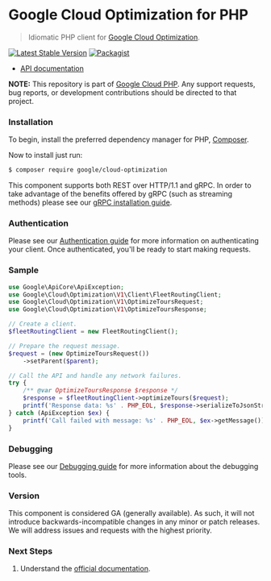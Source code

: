 # Google Cloud Optimization for PHP

> Idiomatic PHP client for [Google Cloud Optimization](https://cloud.google.com/optimization).

[![Latest Stable Version](https://poser.pugx.org/google/cloud-optimization/v/stable)](https://packagist.org/packages/google/cloud-optimization) [![Packagist](https://img.shields.io/packagist/dm/google/cloud-optimization.svg)](https://packagist.org/packages/google/cloud-optimization)

* [API documentation](https://cloud.google.com/php/docs/reference/cloud-optimization/latest)

**NOTE:** This repository is part of [Google Cloud PHP](https://github.com/googleapis/google-cloud-php). Any
support requests, bug reports, or development contributions should be directed to
that project.

### Installation

To begin, install the preferred dependency manager for PHP, [Composer](https://getcomposer.org/).

Now to install just run:

```sh
$ composer require google/cloud-optimization
```

This component supports both REST over HTTP/1.1 and gRPC. In order to take advantage of the benefits offered by gRPC (such as streaming methods)
please see our [gRPC installation guide](https://cloud.google.com/php/grpc).

### Authentication

Please see our [Authentication guide](https://github.com/googleapis/google-cloud-php/blob/main/AUTHENTICATION.md) for more information
on authenticating your client. Once authenticated, you'll be ready to start making requests.

### Sample

```php
use Google\ApiCore\ApiException;
use Google\Cloud\Optimization\V1\Client\FleetRoutingClient;
use Google\Cloud\Optimization\V1\OptimizeToursRequest;
use Google\Cloud\Optimization\V1\OptimizeToursResponse;

// Create a client.
$fleetRoutingClient = new FleetRoutingClient();

// Prepare the request message.
$request = (new OptimizeToursRequest())
    ->setParent($parent);

// Call the API and handle any network failures.
try {
    /** @var OptimizeToursResponse $response */
    $response = $fleetRoutingClient->optimizeTours($request);
    printf('Response data: %s' . PHP_EOL, $response->serializeToJsonString());
} catch (ApiException $ex) {
    printf('Call failed with message: %s' . PHP_EOL, $ex->getMessage());
}
```

### Debugging

Please see our [Debugging guide](https://github.com/googleapis/google-cloud-php/blob/main/DEBUG.md)
for more information about the debugging tools.

### Version

This component is considered GA (generally available). As such, it will not introduce backwards-incompatible changes in
any minor or patch releases. We will address issues and requests with the highest priority.

### Next Steps

1. Understand the [official documentation](https://cloud.google.com/optimization/docs).
